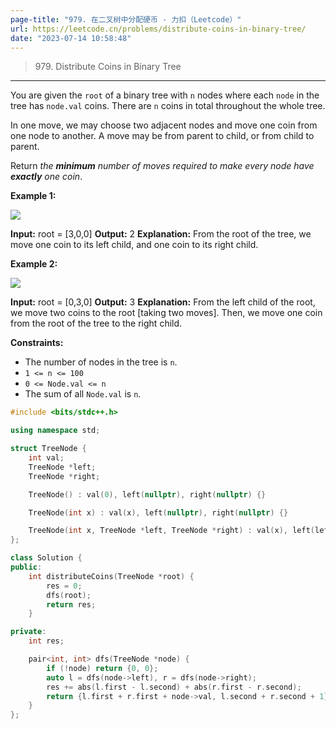 ```yaml
---
page-title: "979. 在二叉树中分配硬币 - 力扣（Leetcode）"
url: https://leetcode.cn/problems/distribute-coins-in-binary-tree/
date: "2023-07-14 10:58:48"
---
```


> 979\. Distribute Coins in Binary Tree

---

You are given the `root` of a binary tree with `n` nodes where each `node` in the tree has `node.val` coins. There are `n` coins in total throughout the whole tree.

In one move, we may choose two adjacent nodes and move one coin from one node to another. A move may be from parent to child, or from child to parent.

Return *the **minimum** number of moves required to make every node have **exactly** one coin*.

**Example 1:**

![](https://assets.leetcode.com/uploads/2019/01/18/tree1.png)

**Input:** root = \[3,0,0\]
**Output:** 2
**Explanation:** From the root of the tree, we move one coin to its left child, and one coin to its right child.

**Example 2:**

![](https://assets.leetcode.com/uploads/2019/01/18/tree2.png)

**Input:** root = \[0,3,0\]
**Output:** 3
**Explanation:** From the left child of the root, we move two coins to the root \[taking two moves\]. Then, we move one coin from the root of the tree to the right child.

**Constraints:**

-   The number of nodes in the tree is `n`.
-   `1 <= n <= 100`
-   `0 <= Node.val <= n`
-   The sum of all `Node.val` is `n`.
```cpp
#include <bits/stdc++.h>

using namespace std;

struct TreeNode {
    int val;
    TreeNode *left;
    TreeNode *right;

    TreeNode() : val(0), left(nullptr), right(nullptr) {}

    TreeNode(int x) : val(x), left(nullptr), right(nullptr) {}

    TreeNode(int x, TreeNode *left, TreeNode *right) : val(x), left(left), right(right) {}
};

class Solution {
public:
    int distributeCoins(TreeNode *root) {
        res = 0;
        dfs(root);
        return res;
    }

private:
    int res;

    pair<int, int> dfs(TreeNode *node) {
        if (!node) return {0, 0};
        auto l = dfs(node->left), r = dfs(node->right);
        res += abs(l.first - l.second) + abs(r.first - r.second);
        return {l.first + r.first + node->val, l.second + r.second + 1};
    }
};
```